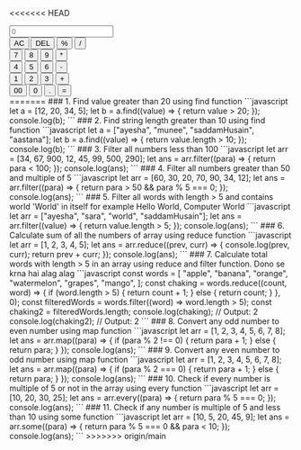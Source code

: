<<<<<<< HEAD
<!DOCTYPE html>
<html lang="en">
  <head>
    <meta charset="UTF-8" />
    <meta name="viewport" content="width=device-width, initial-scale=1.0" />
    <title>calculator</title>
    <link rel="stylesheet" href="calculator.css" />
  </head>
  <body>
    <div class="calculator">
      <input type="text" placeholder="0" id="inputBox" />
      <div>
        <button class="opretor">AC</button>
        <button class="opretor">DEL</button>
        <button class="opretor">%</button>
        <button class="opretor">/</button>
      </div>
      <div>
        <button>7</button>
        <button>8</button>
        <button>9</button>
        <button class="opretor">*</button>
      </div>
      <div>
        <button>4</button>
        <button>5</button>
        <button>6</button>
        <button class="opretor">-</button>
      </div>
      <div>
        <button>1</button>
        <button>2</button>
        <button>3</button>
        <button class="opretor">+</button>
      </div>
      <div>
        <button>00</button>
        <button>0</button>
        <button>.</button>
        <button class="equalBtn">=</button>
      </div>
    </div>
    <script src="calculator.js"></script>
  </body>
</html>
=======
### 1. Find value greater than 20 using find function
  ```javascript
      let a = [12, 20, 34, 5];
      let b = a.find((value) => {
        return value > 20;
      });
      console.log(b);
  ```
### 2. Find string length greater than 10 using find function
  ```javascript
      let a = ["ayesha", "munee", "saddamHusain", "aastana"];
      let b = a.find((value) => {
        return value.length > 10;
      });
      console.log(b);
  ```
### 3. Filter all numbers less than 100
   ```javascript
      let arr = [34, 67, 900, 12, 45, 99, 500, 290];
      let ans = arr.filter((para) => {
        return para < 100;
      });
      console.log(ans);
   ```
### 4. Filter all numbers greater than 50 and multiple of 5
   ```javascript
      let arr = [60, 30, 20, 70, 90, 34, 12];
      let ans = arr.filter((para) => {
        return para > 50 && para % 5 === 0;
      });
      console.log(ans);
   ```
### 5. Filter all words with length > 5 and contains world 'World' in itself for example Hello World, Computer World
  ```javascript
      let arr = ["ayesha", "sara", "world", "saddamHusain"];
      let ans = arr.filter((value) => {
        return value.length > 5;
      });
      console.log(ans);
  ```
### 6. Calculate sum of all the numbers of array using reduce function
  ```javascript
      let arr = [1, 2, 3, 4, 5];
      let ans = arr.reduce((prev, curr) => {
        console.log(prev, curr);
        return prev + curr;
      });
      console.log(ans);
  ```
### 7. Calculate total words with length > 5 in an array using reduce and filter function. Dono se krna hai alag alag
  ```javascript
      const words = [
        "apple",
        "banana",
        "orange",
        "watermelon",
        "grapes",
        "mango",
      ];
      const chaking = words.reduce((count, word) => {
        if (word.length > 5) {
          return count + 1;
        } else {
          return count;
        }
      }, 0);
      const filteredWords = words.filter((word) => word.length > 5);
      const chaking2 = filteredWords.length;
      console.log(chaking); // Output: 2
      console.log(chaking2); // Output: 2
  ```
### 8. Convert any odd number to even number using map function
  ```javascript
      let arr = [1, 2, 3, 4, 5, 6, 7, 8];
      let ans = arr.map((para) => {
        if (para % 2 !== 0) {
          return para + 1;
        } else {
          return para;
        }
      });
      console.log(ans);
  ```
### 9. Convert any even number to odd number using map function
   ```javascript
      let arr = [1, 2, 3, 4, 5, 6, 7, 8];
      let ans = arr.map((para) => {
        if (para % 2 === 0) {
          return para + 1;
        } else {
          return para;
        }
      });
      console.log(ans);
  ```
### 10. Check if every number is multiple of 5 or not in the array using every function
  ```javascript
      let arr = [10, 20, 30, 25];
      let ans = arr.every((para) => {
        return para % 5 === 0;
      });
      console.log(ans);
  ```
### 11. Check if any number is multiple of 5 and less than 10 using some function
 ```javascript
      let arr = [10, 5, 20, 45, 9];
      let ans = arr.some((para) => {
        return para % 5 === 0 && para < 10;
      });
      console.log(ans);
 ```
>>>>>>> origin/main
